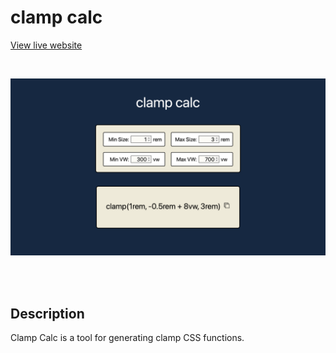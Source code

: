 # clamp calc

[View live website](https://example.com)

<br>

![A screenshot of the clamp calc website](src/images/clamp-calc-16by9.png)

<br>
<br>

## Description

Clamp Calc is a tool for generating clamp CSS functions.

<br>
